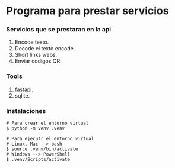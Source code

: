# Programa para prestar servicios

### Servicios que se prestaran en la api
1. Encode texto.
2. Decode el texto encode.
3. Short links webs.
4. Enviar codigos QR.

### Tools
1. fastapi.
2. sqlite.


### Instalaciones

```shell
# Para crear el entorno virtual
$ python -m venv .venv

# Para ejecutr el entorno virtual
# Linux, Mac --> bash
$ source .venv/bin/activate
# Windows --> PowerShell
$ .venv/Scripts/activate
```